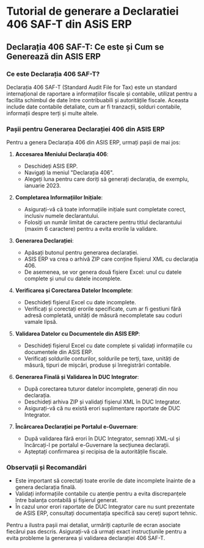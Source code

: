 # Tutorial de generare a Declaratiei 406 SAF-T din ASiS ERP

## Declarația 406 SAF-T: Ce este și Cum se Generează din ASIS ERP

### Ce este Declarația 406 SAF-T?

Declarația 406 SAF-T (Standard Audit File for Tax) este un standard internațional de raportare a informațiilor fiscale și contabile, utilizat pentru a facilita schimbul de date între contribuabili și autoritățile fiscale. Aceasta include date contabile detaliate, cum ar fi tranzacții, solduri contabile, informații despre terți și multe altele.

### Pașii pentru Generarea Declarației 406 din ASIS ERP

Pentru a genera Declarația 406 din ASIS ERP, urmați pașii de mai jos:

1. **Accesarea Meniului Declarația 406**:
    - Deschideți ASIS ERP.
    - Navigați la meniul "Declarația 406".
    - Alegeți luna pentru care doriți să generați declarația, de exemplu, ianuarie 2023.
    

2. **Completarea Informațiilor Inițiale**:
    - Asigurați-vă că toate informațiile inițiale sunt completate corect, inclusiv numele declarantului.
    - Folosiți un număr limitat de caractere pentru titlul declarantului (maxim 6 caractere) pentru a evita erorile la validare.
    

3. **Generarea Declarației**:
    - Apăsați butonul pentru generarea declarației.
    - ASIS ERP va crea o arhivă ZIP care conține fișierul XML cu declarația 406.
    - De asemenea, se vor genera două fișiere Excel: unul cu datele complete și unul cu datele incomplete.
    

4. **Verificarea și Corectarea Datelor Incomplete**:
    - Deschideți fișierul Excel cu date incomplete.
    - Verificați și corectați erorile specificate, cum ar fi gestiuni fără adresă completată, unități de măsură necompletate sau coduri vamale lipsă.
    

5. **Validarea Datelor cu Documentele din ASIS ERP**:
    - Deschideți fișierul Excel cu date complete și validați informațiile cu documentele din ASIS ERP.
    - Verificați soldurile conturilor, soldurile pe terți, taxe, unități de măsură, tipuri de mișcări, produse și înregistrări contabile.


6. **Generarea Finală și Validarea în DUC Integrator**:
    - După corectarea tuturor datelor incomplete, generați din nou declarația.
    - Deschideți arhiva ZIP și validați fișierul XML în DUC Integrator.
    - Asigurați-vă că nu există erori suplimentare raportate de DUC Integrator.
    

7. **Încărcarea Declarației pe Portalul e-Guvernare**:
    - După validarea fără erori în DUC Integrator, semnați XML-ul și încărcați-l pe portalul e-Guvernare la secțiunea declarații.
    - Așteptați confirmarea și recipisa de la autoritățile fiscale.
    

### Observații și Recomandări

- Este important să corectați toate erorile de date incomplete înainte de a genera declarația finală.
- Validați informațiile contabile cu atenție pentru a evita discrepanțele între balanța contabilă și fișierul generat.
- În cazul unor erori raportate de DUC Integrator care nu sunt prezentate de ASIS ERP, consultați documentația specifică sau cereți suport tehnic.

Pentru a ilustra pașii mai detaliat, urmăriți capturile de ecran asociate fiecărui pas descris. Asigurați-vă că urmați exact instrucțiunile pentru a evita probleme la generarea și validarea declarației 406 SAF-T.